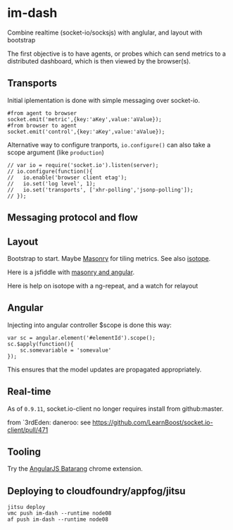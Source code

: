 # im-dash
Combine realtime (socket-io/socksjs) with anglular, and layout with bootstrap

The first objective is to have agents, or probes which can send metrics to a distributed dashboard, which is then viewed by the browser(s).

## Transports
Initial iplementation is done with simple messaging over socket-io.
  
    #from agent to browser
    socket.emit('metric',{key:'aKey',value:'aValue});
    #from browser to agent
    socket.emit('control',{key:'aKey',value:'aValue});

Alternative way to configure tranports, `io.configure()` can also take a scope argument (like `production`)

    // var io = require('socket.io').listen(server);
    // io.configure(function(){
    //   io.enable('browser client etag');
    //   io.set('log level', 1);
    //   io.set('transports', ['xhr-polling','jsonp-polling']);
    // });


## Messaging protocol and flow


## Layout
Bootstrap to start. Maybe [Masonry](http://masonry.desandro.com/index.html) for tiling metrics.
See also [isotope](http://isotope.metafizzy.co/index.html).

Here is a jsfiddle with [masonry and angular](http://jsfiddle.net/roychoo/XVzUW/2/).

Here is help on isotope with a ng-repeat, and a watch for relayout

## Angular

Injecting into angular controller $scope is done this way:

    var sc = angular.element('#elementId').scope();
    sc.$apply(function(){
        sc.somevariable = 'somevalue'
    });

This ensures that the model updates are propagated appropriately.

## Real-time
 As of `0.9.11`, socket.io-client no longer requires install from github:master.

from `3rdEden: daneroo: see https://github.com/LearnBoost/socket.io-client/pull/471

## Tooling
  Try the [AngularJS Batarang](https://chrome.google.com/webstore/detail/angularjs-batarang/ighdmehidhipcmcojjgiloacoafjmpfk/related) chrome extension.
  
## Deploying to cloudfoundry/appfog/jitsu

    jitsu deploy
    vmc push im-dash --runtime node08
    af push im-dash --runtime node08
